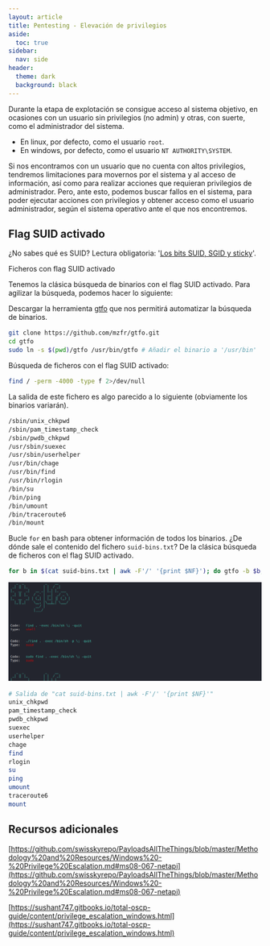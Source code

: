```yaml
---
layout: article
title: Pentesting - Elevación de privilegios
aside:
  toc: true
sidebar:
  nav: side
header:
  theme: dark
  background: black
---
```


Durante la etapa de explotación se consigue acceso al sistema objetivo, en ocasiones con un usuario sin privilegios (no admin) y otras, con suerte, como el administrador del sistema.
* En linux, por defecto, como el usuario `root`.
* En windows, por defecto, como el usuario `NT AUTHORITY\SYSTEM`.

Si nos encontramos con un usuario que no cuenta con altos privilegios, tendremos limitaciones para movernos por el sistema y al acceso de información, así como para realizar acciones que requieran privilegios de administrador. Pero, ante esto, podemos buscar fallos en el sistema, para poder ejecutar acciones con privilegios y obtener acceso como el usuario administrador, según el sistema operativo ante el que nos encontremos.

<h2><b>Flag SUID activado</b></h2>

¿No sabes qué es SUID?
Lectura obligatoria: '[Los bits SUID, SGID y sticky](https://www.ibiblio.org/pub/linux/docs/LuCaS/Manuales-LuCAS/doc-unixsec/unixsec-html/node56.html)'.

<div class="grid">
  <div class="cell cell--20 cell--lg-20 content" id="custom-table-header">Ficheros con flag SUID activado</div>
</div>

Tenemos la clásica búsqueda de binarios con el flag SUID activado.
Para agilizar la búsqueda, podemos hacer lo siguiente:

Descargar la herramienta [gtfo](https://github.com/mzfr/gtfo) que nos permitirá automatizar la búsqueda de binarios.

~~~bash
git clone https://github.com/mzfr/gtfo.git
cd gtfo
sudo ln -s $(pwd)/gtfo /usr/bin/gtfo # Añadir el binario a '/usr/bin'
~~~

Búsqueda de ficheros con el flag SUID activado:

~~~bash
find / -perm -4000 -type f 2>/dev/null
~~~

La salida de este fichero es algo parecido a lo siguiente (obviamente los binarios variarán).

~~~bash
/sbin/unix_chkpwd
/sbin/pam_timestamp_check
/sbin/pwdb_chkpwd
/usr/sbin/suexec
/usr/sbin/userhelper
/usr/bin/chage
/usr/bin/find
/usr/bin/rlogin
/bin/su
/bin/ping
/bin/umount
/bin/traceroute6
/bin/mount
~~~

Bucle `for` en bash para obtener información de todos los binarios.
¿De dónde sale el contenido del fichero `suid-bins.txt`?
De la clásica búsqueda de ficheros con el flag SUID activado.

~~~bash
for b in $(cat suid-bins.txt | awk -F'/' '{print $NF}'); do gtfo -b $b; done
~~~

<img src="/resources/output-images/gtfo-tool.png"/>

~~~bash
# Salida de "cat suid-bins.txt | awk -F'/' '{print $NF}'"
unix_chkpwd
pam_timestamp_check
pwdb_chkpwd
suexec
userhelper
chage
find
rlogin
su
ping
umount
traceroute6
mount
~~~


<h2>Recursos adicionales</h2>

[https://github.com/swisskyrepo/PayloadsAllTheThings/blob/master/Methodology%20and%20Resources/Windows%20-%20Privilege%20Escalation.md#ms08-067-netapi](https://github.com/swisskyrepo/PayloadsAllTheThings/blob/master/Methodology%20and%20Resources/Windows%20-%20Privilege%20Escalation.md#ms08-067-netapi)

[https://sushant747.gitbooks.io/total-oscp-guide/content/privilege_escalation_windows.html](https://sushant747.gitbooks.io/total-oscp-guide/content/privilege_escalation_windows.html)



